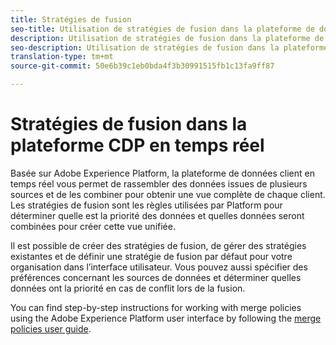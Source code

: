 ```yaml
---
title: Stratégies de fusion
seo-title: Utilisation de stratégies de fusion dans la plateforme de données client en temps réel
description: Utilisation de stratégies de fusion dans la plateforme de données client en temps réel
seo-description: Utilisation de stratégies de fusion dans la plateforme de données client en temps réel
translation-type: tm+mt
source-git-commit: 50e6b39c1eb0bda4f3b30991515fb1c13fa9ff87

---
```



# Stratégies de fusion dans la plateforme CDP en temps réel

Basée sur Adobe Experience Platform, la plateforme de données client en temps réel vous permet de rassembler des données issues de plusieurs sources et de les combiner pour obtenir une vue complète de chaque client. Les stratégies de fusion sont les règles utilisées par Platform pour déterminer quelle est la priorité des données et quelles données seront combinées pour créer cette vue unifiée.

Il est possible de créer des stratégies de fusion, de gérer des stratégies existantes et de définir une stratégie de fusion par défaut pour votre organisation dans l’interface utilisateur. Vous pouvez aussi spécifier des préférences concernant les sources de données et déterminer quelles données ont la priorité en cas de conflit lors de la fusion.

You can find step-by-step instructions for working with merge policies using the Adobe Experience Platform user interface by following the [merge policies user guide](../../profile/ui/merge-policies.md).

